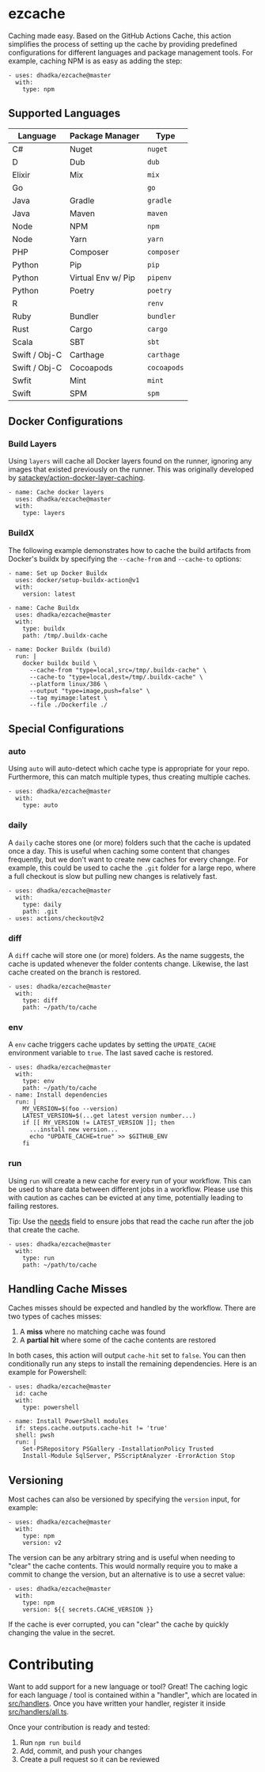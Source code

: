 # ezcache

Caching made easy.  Based on the GitHub Actions Cache, this action simplifies the process of
setting up the cache by providing predefined configurations for different languages and package
management tools.  For example, caching NPM is as easy as adding the step:

```
- uses: dhadka/ezcache@master
  with:
    type: npm
```

## Supported Languages

| Language | Package Manager    | Type        |
| -------- | ------------------ | ----------- |
| C#       | Nuget              | `nuget`     |
| D        | Dub                | `dub`       |
| Elixir   | Mix                | `mix`       |
| Go       |                    | `go`        |
| Java     | Gradle             | `gradle`    |
| Java     | Maven              | `maven`     |
| Node     | NPM                | `npm`       |
| Node     | Yarn               | `yarn`      |
| PHP      | Composer           | `composer`  |
| Python   | Pip                | `pip`       |
| Python   | Virtual Env w/ Pip | `pipenv`    |
| Python   | Poetry             | `poetry`    |
| R        |                    | `renv`      | 
| Ruby     | Bundler            | `bundler`   |
| Rust     | Cargo              | `cargo`     |
| Scala    | SBT                | `sbt`       |
| Swift / Obj-C | Carthage      | `carthage`  |
| Swift / Obj-C | Cocoapods     | `cocoapods` |
| Swfit    | Mint               | `mint`      |
| Swift    | SPM                | `spm`       |

## Docker Configurations

### Build Layers

Using `layers` will cache all Docker layers found on the runner, ignoring any images that existed previously on the runner.
This was originally developed by [satackey/action-docker-layer-caching](https://github.com/satackey/action-docker-layer-caching).

```
- name: Cache docker layers
  uses: dhadka/ezcache@master
  with:
    type: layers
```

### BuildX

The following example demonstrates how to cache the build artifacts from Docker's buildx by specifying the `--cache-from` and `--cache-to` options:

```
- name: Set up Docker Buildx
  uses: docker/setup-buildx-action@v1
  with:
    version: latest

- name: Cache Buildx
  uses: dhadka/ezcache@master
  with:
    type: buildx
    path: /tmp/.buildx-cache

- name: Docker Buildx (build)
  run: |
    docker buildx build \
      --cache-from "type=local,src=/tmp/.buildx-cache" \
      --cache-to "type=local,dest=/tmp/.buildx-cache" \
      --platform linux/386 \
      --output "type=image,push=false" \
      --tag myimage:latest \
      --file ./Dockerfile ./
```

## Special Configurations

### auto

Using `auto` will auto-detect which cache type is appropriate for your repo.  Furthermore, this can match
multiple types, thus creating multiple caches.

```
- uses: dhadka/ezcache@master
  with:
    type: auto
```

### daily

A `daily` cache stores one (or more) folders such that the cache is updated once a day.  This is useful when caching
some content that changes frequently, but we don't want to create new caches for every change.  For example,
this could be used to cache the `.git` folder for a large repo, where a full checkout is slow but pulling
new changes is relatively fast.

```
- uses: dhadka/ezcache@master
  with:
    type: daily
    path: .git
- uses: actions/checkout@v2
```

### diff

A `diff` cache will store one (or more) folders.  As the name suggests, the cache is updated whenever
the folder contents change.  Likewise, the last cache created on the branch is restored.

```
- uses: dhadka/ezcache@master
  with:
    type: diff
    path: ~/path/to/cache
```

### env

A `env` cache triggers cache updates by setting the `UPDATE_CACHE` environment variable to `true`.
The last saved cache is restored.

```
- uses: dhadka/ezcache@master
  with:
    type: env
    path: ~/path/to/cache
- name: Install dependencies
  run: |
    MY_VERSION=$(foo --version)
    LATEST_VERSION=$(...get latest version number...)
    if [[ MY_VERSION != LATEST_VERSION ]]; then
      ...install new version...
      echo "UPDATE_CACHE=true" >> $GITHUB_ENV
    fi
```

### run

Using `run` will create a new cache for every run of your workflow.  This can be used to share data between
different jobs in a workflow.  Please use this with caution as caches can be evicted at any time, potentially
leading to failing restores.

Tip: Use the [needs](https://docs.github.com/en/free-pro-team@latest/actions/reference/workflow-syntax-for-github-actions#jobsjob_idneeds)
field to ensure jobs that read the cache run after the job that create the cache.

```
- uses: dhadka/ezcache@master
  with:
    type: run
    path: ~/path/to/cache
```

## Handling Cache Misses

Caches misses should be expected and handled by the workflow.  There are two types of caches misses:

1. A **miss** where no matching cache was found
2. A **partial hit** where some of the cache contents are restored

In both cases, this action will output `cache-hit` set to `false`.  You can then conditionally run 
any steps to install the remaining dependencies.  Here is an example for Powershell:

```
- uses: dhadka/ezcache@master
  id: cache
  with:
    type: powershell

- name: Install PowerShell modules
  if: steps.cache.outputs.cache-hit != 'true'
  shell: pwsh
  run: |
    Set-PSRepository PSGallery -InstallationPolicy Trusted
    Install-Module SqlServer, PSScriptAnalyzer -ErrorAction Stop
```

## Versioning

Most caches can also be versioned by specifying the `version` input, for example:

```
- uses: dhadka/ezcache@master
  with:
    type: npm
    version: v2
```

The version can be any arbitrary string and is useful when needing to "clear" the cache contents.  This would
normally require you to make a commit to change the version, but an alternative is to use a secret value:

```
- uses: dhadka/ezcache@master
  with:
    type: npm
    version: ${{ secrets.CACHE_VERSION }}
```

If the cache is ever corrupted, you can "clear" the cache by quickly changing the value in the secret.

# Contributing

Want to add support for a new language or tool?  Great!  The caching logic for each language / tool is contained
within a "handler", which are located in [src/handlers](src/handlers).  Once you have written your handler, register
it inside [src/handlers/all.ts](src/handlers/all.ts).

Once your contribution is ready and tested:
1. Run `npm run build`
2. Add, commit, and push your changes
3. Create a pull request so it can be reviewed
